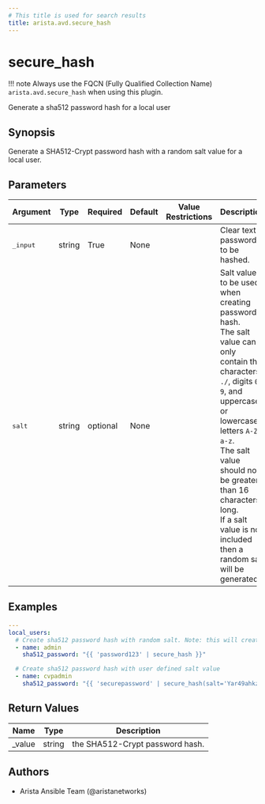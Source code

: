 ```yaml
---
# This title is used for search results
title: arista.avd.secure_hash
---
```

<!--
  ~ Copyright (c) 2023-2024 Arista Networks, Inc.
  ~ Use of this source code is governed by the Apache License 2.0
  ~ that can be found in the LICENSE file.
  -->

# secure_hash

!!! note
    Always use the FQCN (Fully Qualified Collection Name) `arista.avd.secure_hash` when using this plugin.

Generate a sha512 password hash for a local user

## Synopsis

Generate a SHA512-Crypt password hash with a random salt value for a local user.

## Parameters

| Argument | Type | Required | Default | Value Restrictions | Description |
| -------- | ---- | -------- | ------- | ------------------ | ----------- |
| <samp>_input</samp> | string | True | None |  | Clear text password to be hashed. |
| <samp>salt</samp> | string | optional | None |  | Salt value to be used when creating password hash.<br>The salt value can only contain the characters `./`, digits `0-9`, and uppercase or lowercase letters `A-Z a-z`.<br>The salt value should not be greater than 16 characters long.<br>If a salt value is not included then a random salt will be generated. |

## Examples

```yaml
---
local_users:
  # Create sha512 password hash with random salt. Note: this will create a new hash each time it is run
  - name: admin
    sha512_password: "{{ 'password123' | secure_hash }}"

  # Create sha512 password hash with user defined salt value
  - name: cvpadmin
    sha512_password: "{{ 'securepassword' | secure_hash(salt='Yar49ahkzKddRVYS') }}"
```

## Return Values

| Name | Type | Description |
| ---- | ---- | ----------- |
| _value | string | the SHA512-Crypt password hash. |

## Authors

- Arista Ansible Team (@aristanetworks)
